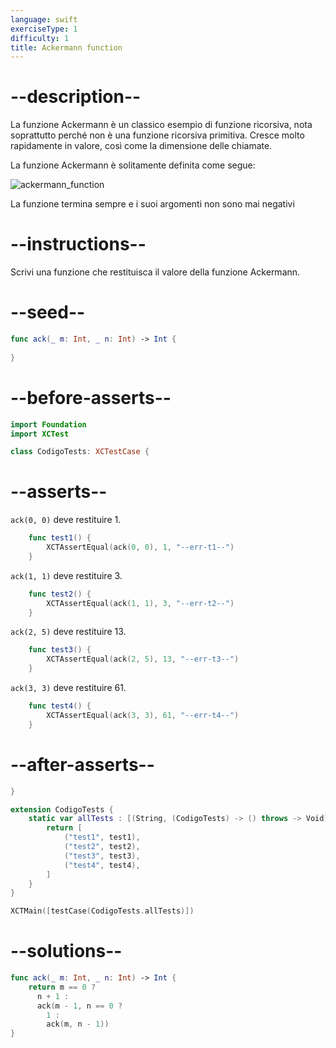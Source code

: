 ```yaml
---
language: swift
exerciseType: 1
difficulty: 1
title: Ackermann function
---
```


# --description--

La funzione Ackermann è un classico esempio di funzione ricorsiva, nota soprattutto perché non è una funzione ricorsiva primitiva. Cresce molto rapidamente in valore, così come la dimensione delle chiamate.

La funzione Ackermann è solitamente definita come segue:

![ackermann_function](https://bit.ly/3z9u4zh)

La funzione termina sempre e i suoi argomenti non sono mai negativi

# --instructions--

Scrivi una funzione che restituisca il valore della funzione Ackermann.

# --seed--

```swift
func ack(_ m: Int, _ n: Int) -> Int {
    
}
```

# --before-asserts--

```swift
import Foundation
import XCTest

class CodigoTests: XCTestCase {
```

# --asserts--

`ack(0, 0)` deve restituire 1.

```swift
    func test1() {
        XCTAssertEqual(ack(0, 0), 1, "--err-t1--")
    }
```

`ack(1, 1)` deve restituire 3.

```swift
    func test2() {
        XCTAssertEqual(ack(1, 1), 3, "--err-t2--")
    }
```

`ack(2, 5)` deve restituire 13.

```swift
    func test3() {
        XCTAssertEqual(ack(2, 5), 13, "--err-t3--")
    }
```

`ack(3, 3)` deve restituire 61.

```swift
    func test4() {
        XCTAssertEqual(ack(3, 3), 61, "--err-t4--")
    }
```

# --after-asserts--

```swift
}

extension CodigoTests {
    static var allTests : [(String, (CodigoTests) -> () throws -> Void)] {
        return [
            ("test1", test1),
            ("test2", test2),
            ("test3", test3),
            ("test4", test4),
        ]
    }
}

XCTMain([testCase(CodigoTests.allTests)])
```

# --solutions--

```swift
func ack(_ m: Int, _ n: Int) -> Int {
    return m == 0 ?
      n + 1 :
      ack(m - 1, n == 0 ?
        1 :
        ack(m, n - 1))
}
```
